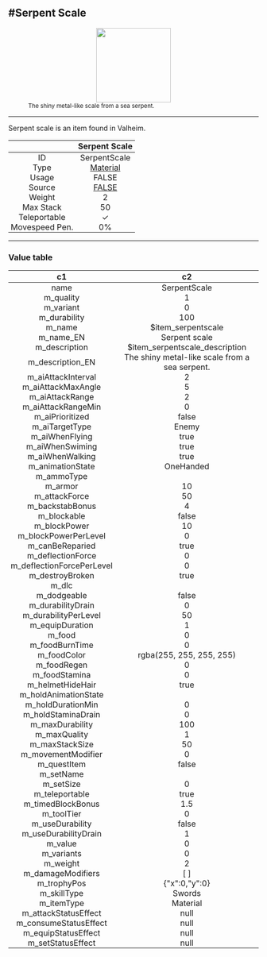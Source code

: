 <meta property="og:title" content="Serpent Scale - MoreValheim" /><meta property="og:type" content="website" /><meta property="og:image" content="/assets/serpent_scale.png" /><meta property="og:description" content="Serpent Scale is an item found in Valheim." /><meta name="theme-color" content="#546D78"><meta name="twitter:card" content="summary_large_image">
#Serpent Scale
-------------
<style>img {width:20px;}.tb {width:150px;display: block;margin-left: auto;margin-right: auto;}</style>

<style>.md-typeset table:not([class]) th:not([align]) {min-width:unset!important;}</style>
<style>td{padding:0em 0.3em!important;text-align:center!important;border-left:.05rem solid var(--md-default-fg-color--lightest)}</style>

<style>th{padding:0.1em 0.3em!important;text-align:center!important;font-weight:bold}</style>

<style>pre{text-align:right!important}</style>
<style>table tr td:first-child {border-left: 0;};</style>

<figure><img src="/assets/serpent_scale.png" class="tb" /><figcaption><small>The shiny metal-like scale from a sea serpent.</small></figcaption></figure>

-------------

Serpent scale is an item found in Valheim.

|        | Serpent Scale              |
| ----------- | ------------------------------------ |
| ID |SerpentScale
| Type | [Material](../../types/material)
| Usage | FALSE<br>
| Source | [FALSE](../../items/false)
| Weight | 2 |
| Max Stack | 50 |
| Teleportable | ✓
| Movespeed Pen. | 0%


-------------

### Value table
|c1|c2|
|----|----|
|name|SerpentScale|
|m_quality|1|
|m_variant|0|
|m_durability|100|
|m_name|$item_serpentscale|
|m_name_EN|Serpent scale|
|m_description|$item_serpentscale_description|
|m_description_EN|The shiny metal-like scale from a sea serpent.|
|m_aiAttackInterval|2|
|m_aiAttackMaxAngle|5|
|m_aiAttackRange|2|
|m_aiAttackRangeMin|0|
|m_aiPrioritized|false|
|m_aiTargetType|Enemy|
|m_aiWhenFlying|true|
|m_aiWhenSwiming|true|
|m_aiWhenWalking|true|
|m_animationState|OneHanded|
|m_ammoType||
|m_armor|10|
|m_attackForce|50|
|m_backstabBonus|4|
|m_blockable|false|
|m_blockPower|10|
|m_blockPowerPerLevel|0|
|m_canBeReparied|true|
|m_deflectionForce|0|
|m_deflectionForcePerLevel|0|
|m_destroyBroken|true|
|m_dlc||
|m_dodgeable|false|
|m_durabilityDrain|0|
|m_durabilityPerLevel|50|
|m_equipDuration|1|
|m_food|0|
|m_foodBurnTime|0|
|m_foodColor|rgba(255, 255, 255, 255)|
|m_foodRegen|0|
|m_foodStamina|0|
|m_helmetHideHair|true|
|m_holdAnimationState||
|m_holdDurationMin|0|
|m_holdStaminaDrain|0|
|m_maxDurability|100|
|m_maxQuality|1|
|m_maxStackSize|50|
|m_movementModifier|0|
|m_questItem|false|
|m_setName||
|m_setSize|0|
|m_teleportable|true|
|m_timedBlockBonus|1.5|
|m_toolTier|0|
|m_useDurability|false|
|m_useDurabilityDrain|1|
|m_value|0|
|m_variants|0|
|m_weight|2|
|m_damageModifiers|[  ]|
|m_trophyPos|{"x":0,"y":0}|
|m_skillType|Swords|
|m_itemType|Material|
|m_attackStatusEffect|null|
|m_consumeStatusEffect|null|
|m_equipStatusEffect|null|
|m_setStatusEffect|null|
